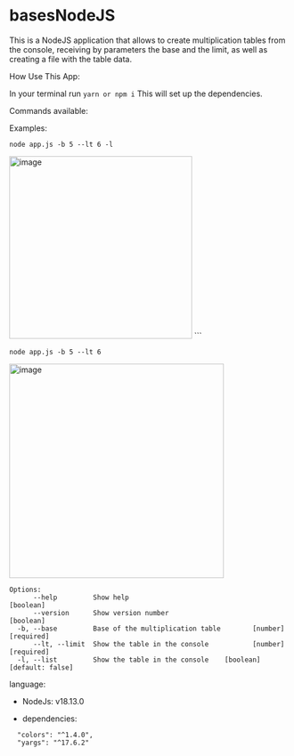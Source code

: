# basesNodeJS
This is a NodeJS application that allows to create multiplication tables from the console, receiving by parameters the base and the limit, as well as creating a file with the table data. 

How Use This App: 

In your terminal run `yarn or npm i` This will set up the dependencies.

Commands available: 

Examples: 

```node app.js -b 5 --lt 6 -l ```

<img width="328" alt="image" src="https://user-images.githubusercontent.com/75432596/215504879-eb5c003d-8df7-4ffc-a076-042104a1e833.png">
```

```node app.js -b 5 --lt 6```

<img width="385" alt="image" src="https://user-images.githubusercontent.com/75432596/215505292-e464a800-f191-40ba-99c3-5b72e8449058.png">



```
Options:
      --help         Show help                                         [boolean]
      --version      Show version number                               [boolean]
  -b, --base         Base of the multiplication table        [number] [required]
      --lt, --limit  Show the table in the console           [number] [required]
  -l, --list         Show the table in the console    [boolean] [default: false]
 ```
 

language: 

- NodeJs: v18.13.0

- dependencies: 
```
  "colors": "^1.4.0",
  "yargs": "^17.6.2"
 ```


